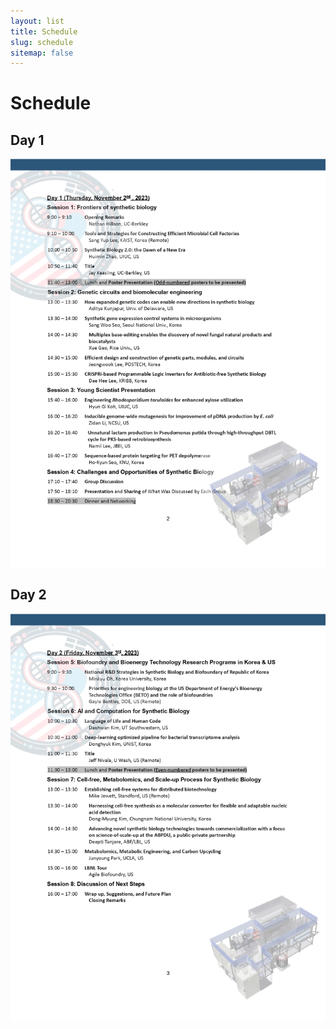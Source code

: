 ```yaml
---
layout: list
title: Schedule
slug: schedule
sitemap: false
---
```


# Schedule

<!--author-->

## Day 1

![Day1Schedule](../assets/img/schedule/schedule_0.jpg)

## Day 2

![Day2Schedule](../assets/img/schedule/schedule_1.jpg)

<!-- {:.lead width="1920" height="1080" loading="lazy"} -->
